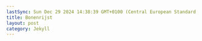```yaml
---
lastSync: Sun Dec 29 2024 14:38:39 GMT+0100 (Central European Standard Time)
title: Bonenrijst
layout: post
category: Jekyll
---
```

